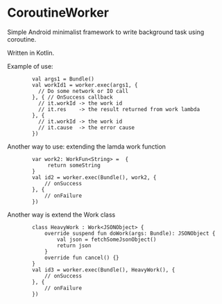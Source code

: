 # CoroutineWorker

Simple Android minimalist framework to write background task
using coroutine.

Written in Kotlin.

Example of use:

            val args1 = Bundle()
            val workId1 = worker.exec(args1, {
              // Do some network or IO call 
            }, { // OnSuccess callback
              // it.workId -> the work id
              // it.res    -> the result returned from work lambda
            }, {
              // it.workId -> the work id
              // it.cause  -> the error cause
            })


Another way to use: extending the lamda work function


            var work2: WorkFun<String> =  {
                 return someString
            }
            val id2 = worker.exec(Bundle(), work2, {
                // onSuccess
            }, {
                // onFailure
            })


Another way is extend the Work class 

            class HeavyWork : Work<JSONObject> {
                override suspend fun doWork(args: Bundle): JSONObject {
                    val json = fetchSomeJsonObject()   
                    return json
                }
                override fun cancel() {}
            }
            val id3 = worker.exec(Bundle(), HeavyWork(), {
                // onSuccess 
            }, {
                // onFailure
            })

